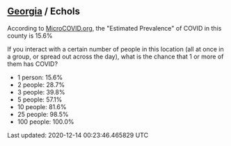 
## [Georgia](/united-states/georgia) / Echols

According to [MicroCOVID.org](http://microcovid.org),
the "Estimated Prevalence" of COVID in this county is 15.6%

If you interact with a certain number of people in this location
(all at once in a group, or spread out across the day), what is the chance that
1 or more of them has COVID?

- 1 person: 15.6%
- 2 people: 28.7%
- 3 people: 39.8%
- 5 people: 57.1%
- 10 people: 81.6%
- 25 people: 98.5%
- 100 people: 100.0%

Last updated: 2020-12-14 00:23:46.465829 UTC
